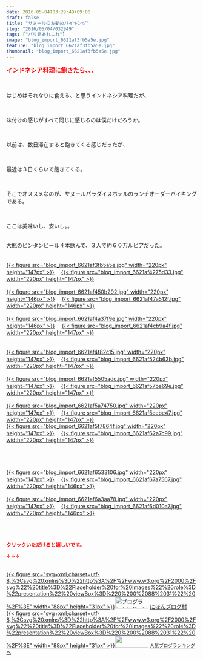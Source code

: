 ```yaml
---
date: 2016-05-04T03:29:49+09:00
draft: false
title: "サヌールのお勧めバイキング"
slug: "2016/05/04/032949"
tags: ["バリ島あれこれ"]
image: "blog_import_6621af3fb5a5e.jpg"
feature: "blog_import_6621af3fb5a5e.jpg"
thumbnail: "blog_import_6621af3fb5a5e.jpg"
---
```

<p><font color="#ff0000" size="3"><strong>インドネシア料理に飽きたら、、、</strong></font></p><br/><p>はじめはそれなりに食える、と思うインドネシア料理だが、</p><br/><p>味付けの感じがすべて同じに感じるのは僕だけだろうか。</p><br/><p>以前は、数日滞在すると飽きてくる感じだったが、</p><br/><p>最近は３日くらいで飽きてくる。</p><br/><p>そこでオススメなのが、サヌールパラダイスホテルのランチオーダーバイキングである。</p><br/><p>ここは美味いし、安いし。。</p><br/><div class="gmail_quote">大瓶のビンタンビール４本飲んで、３人で約６０万ルピアだった。</div><div class="gmail_quote"><br/></div><div class="gmail_quote"><br/></div><div class="gmail_quote"><a href="blog_import_6621af40ee780.jpg">{{< figure src="blog_import_6621af3fb5a5e.jpg" width="220px" height="147px" >}}</a> 　<a href="blog_import_6621af43b3f3f.jpg">{{< figure src="blog_import_6621af4275d33.jpg" width="220px" height="147px" >}}</a> </div><div class="gmail_quote"><br/></div><div class="gmail_quote"><a href="blog_import_6621af465b8ca.jpg">{{< figure src="blog_import_6621af450b292.jpg" width="220px" height="146px" >}}</a> 　<a href="blog_import_6621af48e218d.jpg">{{< figure src="blog_import_6621af47a512f.jpg" width="220px" height="146px" >}}</a> </div><div class="gmail_quote"><br/></div><div class="gmail_quote"><a href="blog_import_6621af4b714a2.jpg">{{< figure src="blog_import_6621af4a37f9e.jpg" width="220px" height="146px" >}}</a> 　<a href="blog_import_6621af4defdfe.jpg">{{< figure src="blog_import_6621af4cb9a4f.jpg" width="220px" height="147px" >}}</a> </div><div class="gmail_quote"><br/></div><div class="gmail_quote"><br/><a href="blog_import_6621af50cf15c.jpg">{{< figure src="blog_import_6621af4f82c15.jpg" width="220px" height="147px" >}}</a> 　<a href="blog_import_6621af538768a.jpg">{{< figure src="blog_import_6621af524b63b.jpg" width="220px" height="147px" >}}</a> <br/><br/><a href="blog_import_6621af5638a47.jpg">{{< figure src="blog_import_6621af5505adc.jpg" width="220px" height="147px" >}}</a> 　<a href="blog_import_6621af58f422f.jpg">{{< figure src="blog_import_6621af57be69e.jpg" width="220px" height="147px" >}}</a> </div><div class="gmail_quote"><br/></div><div class="gmail_quote"><a href="blog_import_6621af5bad5f8.jpg">{{< figure src="blog_import_6621af5a74750.jpg" width="220px" height="147px" >}}</a> 　<a href="blog_import_6621af5e2fda3.jpg">{{< figure src="blog_import_6621af5cebe47.jpg" width="220px" height="147px" >}}</a> <br/></div><div class="gmail_quote"><a href="blog_import_6621af60e8e5f.jpg">{{< figure src="blog_import_6621af5f7864f.jpg" width="220px" height="147px" >}}</a> 　<a href="blog_import_6621af63dbf98.jpg">{{< figure src="blog_import_6621af62a7c99.jpg" width="220px" height="147px" >}}</a> </div><div class="gmail_quote"><br/></div><div class="gmail_quote"><br/></div><div class="gmail_quote"><br/></div><div class="gmail_quote"><br/><a href="blog_import_6621af6669faf.jpg">{{< figure src="blog_import_6621af6533106.jpg" width="220px" height="147px" >}}</a> 　<a href="blog_import_6621af68dc264.jpg">{{< figure src="blog_import_6621af67a7567.jpg" width="220px" height="146px" >}}</a> <br/><br/><a href="blog_import_6621af6b7166f.jpg">{{< figure src="blog_import_6621af6a3aa78.jpg" width="220px" height="147px" >}}</a> 　<a href="blog_import_6621af6e3c194.jpg">{{< figure src="blog_import_6621af6d010a7.jpg" width="220px" height="146px" >}}</a> <br/><br/><br/></div><br/><p><font color="#ff0000" size="2"><strong>クリックいただけると嬉しいです。<br/></strong></font></p><p><font color="#ff0000" size="2"><strong>↓↓↓</strong></font></p><p><br/><a href="http://www.blogmura.com/ranking.html" target="_blank">{{< figure src="svg+xml;charset=utf-8,%3Csvg%20xmlns%3D%22http%3A%2F%2Fwww.w3.org%2F2000%2Fsvg%22%20title%3D%22Placeholder%20for%20Images%22%20role%3D%22presentation%22%20viewBox%3D%220%200%2088%2031%22%20%2F%3E" width="88px" height="31px" >}}<noscript><img border="0" alt="ブログランキング・にほんブログ村へ" src="https://img-proxy.blog-video.jp/images?url=http%3A%2F%2Fwww.blogmura.com%2Fimg%2Fwww88_31.gif" width="88" height="31"></noscript></a> <a href="http://www.blogmura.com/ranking.html" target="_blank">にほんブログ村</a> <br/><a title="人気ブログランキングへ" href="link.php?1804582">{{< figure src="svg+xml;charset=utf-8,%3Csvg%20xmlns%3D%22http%3A%2F%2Fwww.w3.org%2F2000%2Fsvg%22%20title%3D%22Placeholder%20for%20Images%22%20role%3D%22presentation%22%20viewBox%3D%220%200%2088%2031%22%20%2F%3E" width="88px" height="31px" >}}<noscript><img border="0" src="https://blog.with2.net/img/banner/banner_22.gif" width="88" height="31"></noscript></a> <a style="FONT-SIZE: 12px" href="link.php?1804582">人気ブログランキングへ</a> </p>

